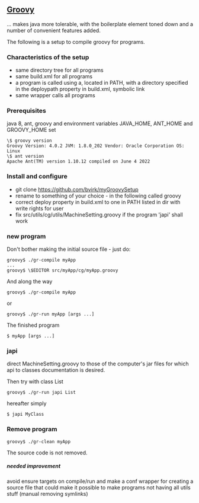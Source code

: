 ## [Groovy](https://en.wikipedia.org/wiki/Apache_Groovy)

... makes java more tolerable, with the boilerplate element toned down and a number of convenient features added.

The following is a setup to compile groovy for programs.

### Characteristics of the setup

- same directory tree for all programs
- same build.xml for all programs
- a program is called using a, located in PATH, with a directory specified in the deploypath property in build.xml, symbolic link
- same wrapper calls all programs

### Prerequisites

java 8, ant, groovy and environment variables JAVA_HOME, ANT_HOME and GROOVY_HOME  set

```
\$ groovy version
Groovy Version: 4.0.2 JVM: 1.8.0_202 Vendor: Oracle Corporation OS: Linux
\$ ant version
Apache Ant(TM) version 1.10.12 compiled on June 4 2022
```

### Install and configure

- git clone https://github.com/bvirk/myGroovySetup
- rename to something of your choice - in the following called groovy 
- correct deploy property in build.xml to one in PATH listed in dir with write rights for user
- fix src/utils/cg/utils/MachineSetting.groovy if the program 'japi' shall work

### new program
Don't bother making the initial source file - just do:

```
groovy$ ./gr-compile myApp
...
groovy$ \$EDITOR src/myApp/cg/myApp.groovy
```
And along the way
```
groovy$ ./gr-compile myApp
```
or
```
groovy$ ./gr-run myApp [args ...]
```
The finished program
```
$ myApp [args ...]
```

### japi
direct MachineSetting.groovy to those of the computer's jar files for which api to classes documentation is desired.

Then try with class List

```
groovy$ ./gr-run japi List
```

hereafter simply

```
$ japi MyClass

```

### Remove program

```
groovy$ ./gr-clean myApp
```

The source code is not removed.
 
##### needed improvement

avoid ensure targets on compile/run and make a conf wrapper for creating a source file
that could make it possible to make programs not having all utils stuff (manual removing symlinks)